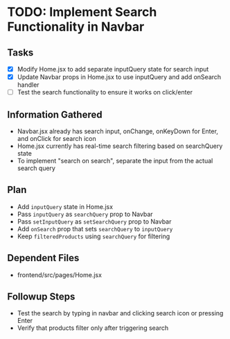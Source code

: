 # TODO: Implement Search Functionality in Navbar

## Tasks
- [x] Modify Home.jsx to add separate inputQuery state for search input
- [x] Update Navbar props in Home.jsx to use inputQuery and add onSearch handler
- [ ] Test the search functionality to ensure it works on click/enter

## Information Gathered
- Navbar.jsx already has search input, onChange, onKeyDown for Enter, and onClick for search icon
- Home.jsx currently has real-time search filtering based on searchQuery state
- To implement "search on search", separate the input from the actual search query

## Plan
- Add `inputQuery` state in Home.jsx
- Pass `inputQuery` as `searchQuery` prop to Navbar
- Pass `setInputQuery` as `setSearchQuery` prop to Navbar
- Add `onSearch` prop that sets `searchQuery` to `inputQuery`
- Keep `filteredProducts` using `searchQuery` for filtering

## Dependent Files
- frontend/src/pages/Home.jsx

## Followup Steps
- Test the search by typing in navbar and clicking search icon or pressing Enter
- Verify that products filter only after triggering search
